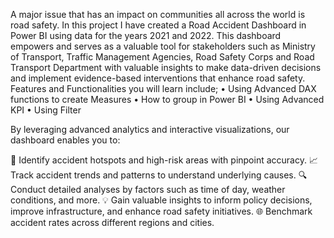 A major issue that has an impact on communities all across the world is road safety. In this project I have created a Road Accident Dashboard in Power BI using data for the years 2021 and 2022. This dashboard empowers and serves as a valuable tool for stakeholders such as Ministry of Transport, Traffic Management Agencies, Road Safety Corps and Road Transport Department with valuable insights to make data-driven decisions and implement evidence-based interventions that enhance road safety. 
Features and Functionalities you will learn include; 
•	Using Advanced DAX functions to create Measures 
•	How to group in Power BI
•	Using Advanced KPI
•	Using Filter


By leveraging advanced analytics and interactive visualizations, our dashboard enables you to:

📍 Identify accident hotspots and high-risk areas with pinpoint accuracy.
📈 Track accident trends and patterns to understand underlying causes.
🔍 Conduct detailed analyses by factors such as time of day, weather conditions, and more.
💡 Gain valuable insights to inform policy decisions, improve infrastructure, and enhance road safety initiatives.
🌐 Benchmark accident rates across different regions and cities.

